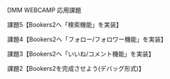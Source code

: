 DMM WEBCAMP 応用課題<br>

課題5【Bookers2へ「検索機能」を実装】<br>

課題4【Bookers2へ「フォロー/フォロワー機能」を実装】<br>

課題3【Bookers2へ「いいね/コメント機能」を実装】<br>

課題2【Bookers2を完成させよう(デバッグ形式)】